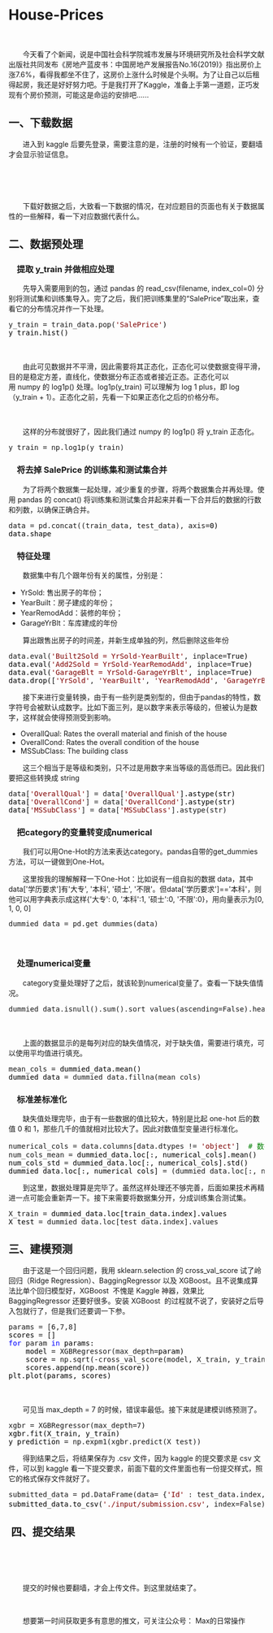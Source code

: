 # House-Prices
<p>&nbsp;</p>
<p>　　今天看了个新闻，说是中国社会科学院城市发展与环境研究所及社会科学文献出版社共同发布《房地产蓝皮书：中国房地产发展报告No.16(2019)》指出房价上涨7.6%，看得我都坐不住了，这房价上涨什么时候是个头啊。为了让自己以后租得起房，我还是好好努力吧。于是我打开了Kaggle，准备上手第一道题，正巧发现有个房价预测，可能这是命运的安排吧......</p>
<h2>一、下载数据</h2>
<p>　　进入到&nbsp;kaggle&nbsp;后要先登录，需要注意的是，注册的时候有一个验证，要翻墙才会显示验证信息。</p>
<p>　　&nbsp;&nbsp;　　<img src="https://img2018.cnblogs.com/blog/1458123/201905/1458123-20190525190519940-1131080000.png" alt="" /></p>
<p>　　<img src="https://img2018.cnblogs.com/blog/1458123/201905/1458123-20190525190705565-1918222721.png" alt="" /></p>
<p>　　下载好数据之后，大致看一下数据的情况，在对应题目的页面也有关于数据属性的一些解释，看一下对应数据代表什么。</p>
<h2>二、数据预处理</h2>
<h3 id="提取-y_train-并做相应处理">　提取 y_train 并做相应处理</h3>
<p>　　先导入需要用到的包，通过 pandas&nbsp;的&nbsp;read_csv(filename, index_col=0)&nbsp;分别将测试集和训练集导入。完了之后，我们把训练集里的&ldquo;SalePrice&rdquo;取出来，查看它的分布情况并作一下处理。</p>
<div class="cnblogs_code">
<pre>y_train = train_data.pop(<span style="color: #800000;">'</span><span style="color: #800000;">SalePrice</span><span style="color: #800000;">'</span><span style="color: #000000;">)
y_train.hist()</span></pre>
</div>
<p>&nbsp; 　　　　&nbsp; &nbsp; &nbsp;&nbsp;<img src="https://img2018.cnblogs.com/blog/1458123/201905/1458123-20190525191803550-1295793262.png" alt="" /></p>
<p>　　由此可见数据并不平滑，因此需要将其正态化，正态化可以使数据变得平滑，目的是稳定方差，直线化，使数据分布正态或者接近正态。正态化可以用&nbsp;numpy&nbsp;的&nbsp;log1p()&nbsp;处理。log1p(y_train)&nbsp;可以理解为&nbsp;log 1&nbsp;plus，即 log（y_train + 1）。正态化之前，先看一下如果正态化之后的价格分布。</p>
<p>　　　　　　<img src="https://img2018.cnblogs.com/blog/1458123/201905/1458123-20190525192042234-761656383.png" alt="" /></p>
<p>　　这样的分布就很好了，因此我们通过 numpy 的 log1p() 将 y_train 正态化。</p>
<div class="cnblogs_code">
<pre>y_train = np.log1p(y_train)</pre>
</div>
<h3 id="将去掉-SalePrice-的训练集合测试集合并">　将去掉 SalePrice 的训练集和测试集合并</h3>
<p>　　为了将两个数据集一起处理，减少重复的步骤，将两个数据集合并再处理。使用 pandas 的 concat()&nbsp;将训练集和测试集合并起来并看一下合并后的数据的行数和列数，以确保正确合并。</p>
<div class="cnblogs_code">
<pre>data = pd.concat((train_data, test_data), axis=<span style="color: #000000;">0)
data.shape</span></pre>
</div>
<h3 id="特征处理">　特征处理</h3>
<p>　　数据集中有几个跟年份有关的属性，分别是：</p>
<ul>
<li>YrSold: 售出房子的年份；</li>
<li>YearBuilt：房子建成的年份；</li>
<li>YearRemodAdd：装修的年份；</li>
<li>GarageYrBlt：车库建成的年份</li>
</ul>
<p>　　算出跟售出房子的时间差，并新生成单独的列，然后删除这些年份</p>
<div class="cnblogs_code">
<pre>data.eval(<span style="color: #800000;">'</span><span style="color: #800000;">Built2Sold = YrSold-YearBuilt</span><span style="color: #800000;">'</span>, inplace=<span style="color: #000000;">True)
data.eval(</span><span style="color: #800000;">'</span><span style="color: #800000;">Add2Sold = YrSold-YearRemodAdd</span><span style="color: #800000;">'</span>, inplace=<span style="color: #000000;">True)
data.eval(</span><span style="color: #800000;">'</span><span style="color: #800000;">GarageBlt = YrSold-GarageYrBlt</span><span style="color: #800000;">'</span>, inplace=<span style="color: #000000;">True)
data.drop([</span><span style="color: #800000;">'</span><span style="color: #800000;">YrSold</span><span style="color: #800000;">'</span>, <span style="color: #800000;">'</span><span style="color: #800000;">YearBuilt</span><span style="color: #800000;">'</span>, <span style="color: #800000;">'</span><span style="color: #800000;">YearRemodAdd</span><span style="color: #800000;">'</span>, <span style="color: #800000;">'</span><span style="color: #800000;">GarageYrBlt</span><span style="color: #800000;">'</span>], axis=1, inplace=True)</pre>
</div>
<p>　　接下来进行变量转换，由于有一些列是类别型的，但由于pandas的特性，数字符号会被默认成数字。比如下面三列，是以数字来表示等级的，但被认为是数字，这样就会使得预测受到影响。</p>
<ul>
<li>OverallQual: Rates the overall material and finish of the house</li>
<li>OverallCond: Rates the overall condition of the house</li>
<li>MSSubClass: The building class</li>
</ul>
<p>　　这三个相当于是等级和类别，只不过是用数字来当等级的高低而已。因此我们要把这些转换成 string</p>
<div class="cnblogs_code">
<pre>data[<span style="color: #800000;">'</span><span style="color: #800000;">OverallQual</span><span style="color: #800000;">'</span>] = data[<span style="color: #800000;">'</span><span style="color: #800000;">OverallQual</span><span style="color: #800000;">'</span><span style="color: #000000;">].astype(str)
data[</span><span style="color: #800000;">'</span><span style="color: #800000;">OverallCond</span><span style="color: #800000;">'</span>] = data[<span style="color: #800000;">'</span><span style="color: #800000;">OverallCond</span><span style="color: #800000;">'</span><span style="color: #000000;">].astype(str)
data[</span><span style="color: #800000;">'</span><span style="color: #800000;">MSSubClass</span><span style="color: #800000;">'</span>] = data[<span style="color: #800000;">'</span><span style="color: #800000;">MSSubClass</span><span style="color: #800000;">'</span>].astype(str)</pre>
</div>
<h3 id="把category的变量转变成numerical">　把category的变量转变成numerical　</h3>
<p>　　我们可以用One-Hot的方法来表达category。pandas自带的get_dummies方法，可以一键做到One-Hot。</p>
<p>　　这里按我的理解解释一下One-Hot：比如说有一组自拟的数据 data，其中 data['学历要求']有'大专', '本科', '硕士', '不限'。但data['学历要求']=='本科'，则他可以用字典表示成这样{'大专': 0, '本科':1, '硕士':0, '不限':0}，用向量表示为[0, 1, 0, 0]</p>
<div class="cnblogs_code">
<pre>dummied_data = pd.get_dummies(data)</pre>
</div>
<p>　　　　　　<img src="https://img2018.cnblogs.com/blog/1458123/201905/1458123-20190525193917111-1236183083.png" alt="" /></p>
<h3>　处理numerical变量</h3>
<p>　　category变量处理好了之后，就该轮到numerical变量了。查看一下缺失值情况。</p>
<div class="cnblogs_code">
<pre>dummied_data.isnull().sum().sort_values(ascending=False).head()</pre>
</div>
<p>　　　　　　　　　　　<img src="https://img2018.cnblogs.com/blog/1458123/201905/1458123-20190525194145590-1928104646.png" alt="" /></p>
<p>　　上面的数据显示的是每列对应的缺失值情况，对于缺失值，需要进行填充，可以使用平均值进行填充。</p>
<div class="cnblogs_code">
<pre>mean_cols =<span style="color: #000000;"> dummied_data.mean()
dummied_data </span>= dummied_data.fillna(mean_cols)</pre>
</div>
<h3>　标准差标准化</h3>
<p>　　缺失值处理完毕，由于有一些数据的值比较大，特别是比起 one-hot 后的数值 0 和 1，那些几千的值就相对比较大了。因此对数值型变量进行标准化。</p>
<div class="cnblogs_code">
<pre>numerical_cols = data.columns[data.dtypes != <span style="color: #800000;">'</span><span style="color: #800000;">object</span><span style="color: #800000;">'</span>]  <span style="color: #008000;">#</span><span style="color: #008000;"> 数据为数值型的列名</span>
num_cols_mean =<span style="color: #000000;"> dummied_data.loc[:, numerical_cols].mean()
num_cols_std </span>=<span style="color: #000000;"> dummied_data.loc[:, numerical_cols].std()
dummied_data.loc[:, numerical_cols] </span>= (dummied_data.loc[:, numerical_cols] - num_cols_mean) / num_cols_std</pre>
</div>
<p>　　到这里，数据处理算是完毕了。虽然这样处理还不够完善，后面如果技术再精进一点可能会重新弄一下。接下来需要将数据集分开，分成训练集合测试集。</p>
<div class="cnblogs_code">
<pre>X_train =<span style="color: #000000;"> dummied_data.loc[train_data.index].values
X_test </span>= dummied_data.loc[test_data.index].values</pre>
</div>
<h2 id="建模预测">三、建模预测</h2>
<p>　　由于这是一个回归问题，我用 sklearn.selection&nbsp;的&nbsp;cross_val_score 试了岭回归（Ridge&nbsp;Regression）、BaggingRegressor 以及 XGBoost。且不说集成算法比单个回归模型好，XGBoost&nbsp; 不愧是&nbsp;Kaggle&nbsp;神器，效果比 BaggingRegressor&nbsp;还要好很多。安装&nbsp;XGBoost&nbsp; 的过程就不说了，安装好之后导入包就行了，但是我们还要调一下参。</p>
<div class="cnblogs_code">
<pre>params = [6,7,8<span style="color: #000000;">]
scores </span>=<span style="color: #000000;"> []
</span><span style="color: #0000ff;">for</span> param <span style="color: #0000ff;">in</span><span style="color: #000000;"> params:
    model </span>= XGBRegressor(max_depth=<span style="color: #000000;">param)
    score </span>= np.sqrt(-cross_val_score(model, X_train, y_train, cv=10, scoring=<span style="color: #800000;">'</span><span style="color: #800000;">neg_mean_squared_error</span><span style="color: #800000;">'</span><span style="color: #000000;">))
    scores.append(np.mean(score))
plt.plot(params, scores)</span></pre>
</div>
<p>　　　　　　　　　　<img src="https://img2018.cnblogs.com/blog/1458123/201905/1458123-20190525195538934-670126322.png" alt="" /></p>
<p>　　可见当&nbsp;max_depth = 7&nbsp;的时候，错误率最低。接下来就是建模训练预测了。</p>
<div class="cnblogs_code">
<pre>xgbr = XGBRegressor(max_depth=7<span style="color: #000000;">)
xgbr.fit(X_train, y_train)
y_prediction </span>= np.expm1(xgbr.predict(X_test))</pre>
</div>
<p>　　得到结果之后，将结果保存为 .csv&nbsp;文件，因为&nbsp;kaggle&nbsp;的提交要求是&nbsp;csv&nbsp;文件，可以到 kaggle&nbsp;看一下提交要求，前面下载的文件里面也有一份提交样式，照它的格式保存文件就好了。</p>
<div class="cnblogs_code">
<pre>submitted_data = pd.DataFrame(data= {<span style="color: #800000;">'</span><span style="color: #800000;">Id</span><span style="color: #800000;">'</span> : test_data.index, <span style="color: #800000;">'</span><span style="color: #800000;">SalePrice</span><span style="color: #800000;">'</span><span style="color: #000000;">: y_prediction})
submitted_data.to_csv(</span><span style="color: #800000;">'</span><span style="color: #800000;">./input/submission.csv</span><span style="color: #800000;">'</span>, index=False)　　<span style="color: #008000;">#</span><span style="color: #008000;"> 将预测结果保存到文件</span></pre>
</div>
<h2>&nbsp;四、提交结果</h2>
<p>　　　　　　<img src="https://img2018.cnblogs.com/blog/1458123/201905/1458123-20190525200425480-1835568673.png" alt="" /></p>
<p>　　　　　　&nbsp;<img src="https://img2018.cnblogs.com/blog/1458123/201905/1458123-20190525200749846-1177775138.png" alt="" /></p>
<p>　　提交的时候也要翻墙，才会上传文件。到这里就结束了。</p>
<p>&nbsp;</p>
<p>　　想要第一时间获取更多有意思的推文，可关注公众号：&nbsp;Max的日常操作</p>
<p>　　　　　　　　　　　　　　　　　　　　　　　　　　　&nbsp;<img src="https://img2018.cnblogs.com/blog/1458123/201905/1458123-20190522173941723-1301336312.png" alt="" /></p>
<p>&nbsp;</p>
